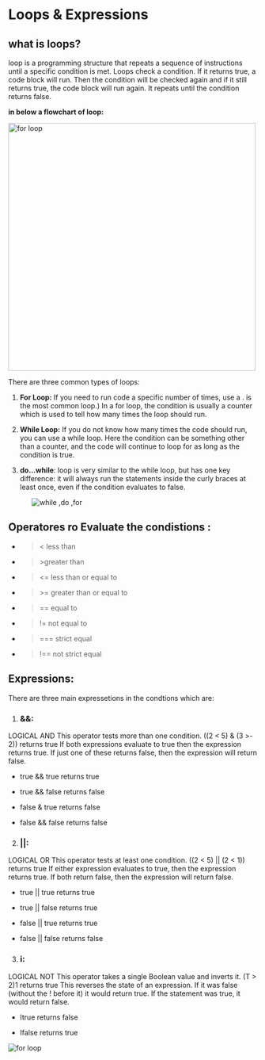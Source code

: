 
# Loops & Expressions 

## what is loops?
 loop is a programming structure that repeats a sequence of instructions  until a specific condition is met. Loops check a condition. If it returns true, a code block will run. Then the condition will be checked again and if it still returns true, the code block will run again. It repeats until the condition returns false.

**in below a flowchart of loop:**

<img src="https://cdn.programiz.com/sites/tutorial2program/files/java-for-loop.png" alt="for loop" width="500"/>

 There are three common types of loops:
 1.  **For Loop:**  If you need to run code a specific number of times, use a . is the most common loop.) In a for loop, the condition is usually a counter which is used to tell how many times the loop should run.
   
 2. **While Loop:** If you do not know how many times the code should run, you can use a while loop. Here the condition can be something other than a counter, and the code will continue to loop for as long as the condition is true.
            

3. **do...while**: loop is very similar to the while loop, but has one key difference: it will always run the statements inside the curly braces at least once, even if the condition evaluates to false.



&nbsp;&nbsp;&nbsp;&nbsp;&nbsp;&nbsp;&nbsp;&nbsp;&nbsp;&nbsp;&nbsp;&nbsp;![while ,do ,for](https://lh3.googleusercontent.com/proxy/Fzev48KI8JsZ7O4lhXcFb0ZEJOJuZP7mHj9bCsidKRr-b7GYXOJggb1EdIMyEz6sL5WBywN5afqY-29WmVG4eMGOCdnXrK85NZPn7Mwv3qf27onnHWvkg26KzL8xeePaBFoDtCuEr0GL0ffV8VMzKj3pIAg719Be-l_6DcDKhwTQ8W3swc9O94dQ06ppl0k )


  ## Operatores ro Evaluate the condistions :

 - > <	less than

-  > \>greater than

- > <= less than or equal to

- > \>= greater than or equal to

- >   == equal to

- > !=	not equal to

- > ===	strict equal

- > !==	not strict equal


## Expressions:
There are three main expressetions in the condtions which are:


1. ### **&&:**
 LOGICAL AND This operator tests more than one condition. ((2 < 5) & (3 >- 2)) returns true If both expressions evaluate to true then the expression returns true. If just one of these returns false, then the expression will return false. 
 - true && true returns true 

 - true && false returns false

 - false & true returns false

 - false && false returns false

2. ### **||:**

 LOGICAL OR This operator tests at least one condition. ((2 < 5) || (2 < 1)) returns true If either expression evaluates to true, then the expression returns true. If both return false, then the expression will return false. 
 - true || true returns true 

 - true || false returns true 

 - false || true returns true 

 - false || false returns false

 3. ### **i:**
  LOGICAL NOT This operator takes a single Boolean value and inverts it. (T > 2)1 returns true This reverses the state of an expression. If it was false (without the ! before it) it would return true. If the statement was true, it would return false.

  -  Itrue returns false

  -  Ifalse returns true

<img src="https://miro.medium.com/max/480/1*YKB4AzklPRAbvYtDkZEkYQ.png" alt="for loop" style ="background :white;" />



  


